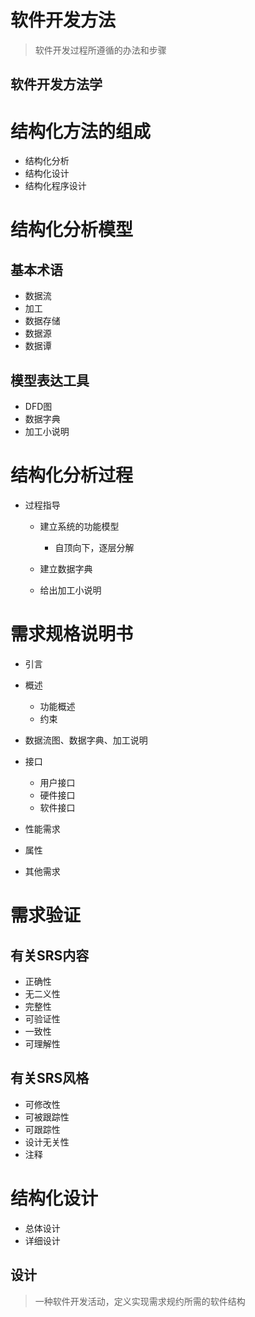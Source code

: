 # 软件开发方法

> 软件开发过程所遵循的办法和步骤

## 软件开发方法学

# 结构化方法的组成

- 结构化分析
- 结构化设计
- 结构化程序设计

# 结构化分析模型

## 基本术语

- 数据流
- 加工
- 数据存储
- 数据源
- 数据谭

## 模型表达工具

- DFD图
- 数据字典
- 加工小说明

# 结构化分析过程

- 过程指导

  - 建立系统的功能模型

    - 自顶向下，逐层分解

  - 建立数据字典

  - 给出加工小说明

# 需求规格说明书

- 引言
- 概述

  - 功能概述
  - 约束

- 数据流图、数据字典、加工说明

- 接口

  - 用户接口
  - 硬件接口
  - 软件接口

- 性能需求

- 属性

- 其他需求

# 需求验证

## 有关SRS内容

- 正确性
- 无二义性
- 完整性
- 可验证性
- 一致性
- 可理解性

## 有关SRS风格

- 可修改性
- 可被跟踪性
- 可跟踪性
- 设计无关性
- 注释

# 结构化设计

- 总体设计
- 详细设计

## 设计

> 一种软件开发活动，定义实现需求规约所需的软件结构
